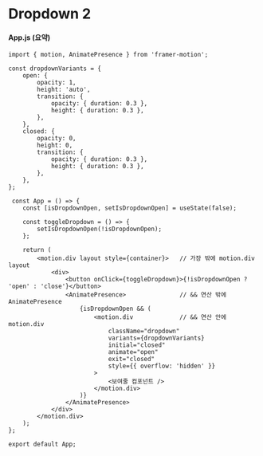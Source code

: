 # Dropdown 2

#### App.js (요약)

    import { motion, AnimatePresence } from 'framer-motion';

    const dropdownVariants = {
        open: {
            opacity: 1,
            height: 'auto',
            transition: {
                opacity: { duration: 0.3 },
                height: { duration: 0.3 },
            },
        },
        closed: {
            opacity: 0,
            height: 0,
            transition: {
                opacity: { duration: 0.3 },
                height: { duration: 0.3 },
            },
        },
    };

     const App = () => {
        const [isDropdownOpen, setIsDropdownOpen] = useState(false);

        const toggleDropdown = () => {
            setIsDropdownOpen(!isDropdownOpen);
        };

        return (
            <motion.div layout style={container}>   // 가장 밖에 motion.div layout
                <div>
                    <button onClick={toggleDropdown}>{!isDropdownOpen ? 'open' : 'close'}</button>
                    <AnimatePresence>               // && 연산 밖에 AnimatePresence
                        {isDropdownOpen && (
                            <motion.div             // && 연산 안에 motion.div
                                className="dropdown"
                                variants={dropdownVariants}
                                initial="closed"
                                animate="open"
                                exit="closed"
                                style={{ overflow: 'hidden' }}
                            >
                                <보여줄 컴포넌트 />
                            </motion.div>
                        )}
                    </AnimatePresence>
                </div>
            </motion.div>
        );
    };

    export default App;
